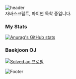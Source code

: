 ![header](https://capsule-render.vercel.app/api?type=waving&color=gradient&animation=fadeIn&fontAlignY=38&height=300&section=header&text=Hello%20I`m%20YoungWooJi&fontSize=40)</br>
자바스크립트, 파이썬 독학 중입니다.</br>

### My Stats
[![Anurag's GitHub stats](https://github-readme-stats.vercel.app/api?username=youngwoo-ji)](https://github.com/anuraghazra/github-readme-stats)</br>
<!--[![Top Langs](https://github-readme-stats.vercel.app/api/top-langs/?username=youngwoo-ji)](https://github.com/Security-Development/github-readme-stats)-->
### Baekjoon OJ
[![Solved.ac
프로필](http://mazassumnida.wtf/api/v2/generate_badge?boj=ywooji)](https://solved.ac/ywooji)
<!--![mazandi profile](http://mazandi.herokuapp.com/api?handle=ywooji&theme=warm)-->

![Footer](https://capsule-render.vercel.app/api?type=waving&color=gradient&height=250&section=footer)
<!---
YoungWoo-Ji/YoungWoo-Ji is a ✨ special ✨ repository because its `README.md` (this file) appears on your GitHub profile.
You can click the Preview link to take a look at your changes.
--->
